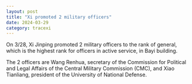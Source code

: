```yaml
---
layout: post
title: "Xi promoted 2 military officers"
date: 2024-03-29
category: tracexi
---
```


On 3/28, Xi Jinping promoted 2 military officers to the rank of general, which is the highest rank for officers in active service, in Bayi building. 

The 2 officers are Wang Renhua, secretary of the Commission for Political and Legal Affairs of the Central Military Commission (CMC), and Xiao Tianliang, president of the University of National Defense.

